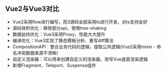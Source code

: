 ## Vue2与Vue3对比
- Vue2采用flow进行编写，而3源码全部采用ts进行开发，对ts支持友好
- 源码体积优化：移除部分api，使用tree-shaking
- 数据劫持优化：Vue3采用Proxy，性能大大提升
- 编译优化：Vue3实现了静态模板分析、重写diff算法
- CompositionAPI：整合业务代码的逻辑，提取公共逻辑(Vue2采用mixin - 命名冲突数据来源不清晰)
- 自定义渲染器：可以用来创建自定义的渲染器。改写Vue底层渲染逻辑
- 新增Fragment、Teleport、Suspense组件